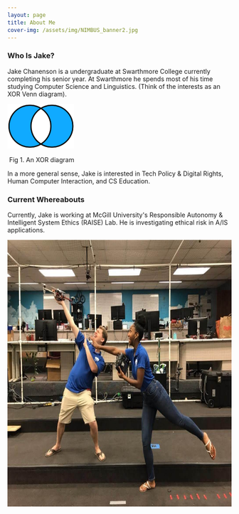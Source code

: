 ```yaml
---
layout: page
title: About Me
cover-img: /assets/img/NIMBUS_banner2.jpg
---
```


### Who Is Jake?

Jake Chanenson is a undergraduate at Swarthmore College currently completing his senior year. At Swarthmore he spends most of his time studying Computer Science and Linguistics. (Think of the interests as an XOR Venn diagram).

<img src="/assets/img/Venn_xor.png" width="150" height="100" alt="picture of XOR diagrams">

​																								Fig 1. An XOR diagram

In a more general sense, Jake is interested in Tech Policy & Digital Rights, Human Computer Interaction, and CS Education.

### Current Whereabouts 

Currently, Jake is working at McGill University's Responsible Autonomy & Intelligent System Ethics (RAISE) Lab. He is investigating ethical risk in A/IS applications.  





<img src="/assets/img/NIMBUS.jpg" width="900" height="600" alt="Pictured, Jake (L) and Nina (R) posing with a DJI F450 Flamewheel UAV">